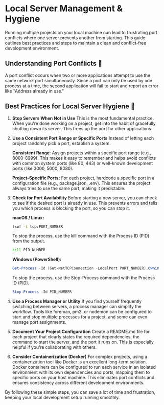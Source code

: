 # Local Server Management & Hygiene
Running multiple projects on your local machine can lead to frustrating port conflicts where one server prevents another from starting. This guide outlines best practices and steps to maintain a clean and conflict-free development environment.

## Understanding Port Conflicts 🚫
A port conflict occurs when two or more applications attempt to use the same network port simultaneously. Since a port can only be used by one process at a time, the second application will fail to start and report an error like "Address already in use."

## Best Practices for Local Server Hygiene 🧹
1. **Stop Servers When Not in Use**
   This is the most fundamental practice. When you're done working on a project, get into the habit of gracefully shutting down its server. This frees up the port for other applications.

2. **Use a Consistent Port Range or Specific Ports**
   Instead of letting each project randomly pick a port, establish a system.

   **Consistent Range:** Assign projects within a specific port range (e.g., 8000-8999). This makes it easy to remember and helps avoid conflicts with common system ports (like 80, 443) or well-known development ports (like 3000, 5000, 8080).

   **Project-Specific Ports:** For each project, hardcode a specific port in a configuration file (e.g., package.json, .env). This ensures the project always tries to use the same port, making it predictable.

3. **Check for Port Availability**
   Before starting a new server, you can check to see if the desired port is already in use. This prevents errors and tells you which process is blocking the port, so you can stop it.

   **macOS / Linux:**

   ```bash
   lsof -i tcp:PORT_NUMBER
   ```

   To stop the process, use the kill command with the Process ID (PID) from the output.

   ```bash
   kill PID_NUMBER
   ```

   **Windows (PowerShell):**

   ```powershell
   Get-Process -Id (Get-NetTCPConnection -LocalPort PORT_NUMBER).OwningProcess
   ```

   To stop the process, use the Stop-Process command with the Process ID (PID).

   ```powershell
   Stop-Process -Id PID_NUMBER
   ```

4. **Use a Process Manager or Utility**
   If you find yourself frequently switching between servers, a process manager can simplify the workflow. Tools like foreman, pm2, or nodemon can be configured to start and stop multiple processes for a project, and some can even manage port assignments.

5. **Document Your Project Configuration**
   Create a README.md file for each project that clearly states the required dependencies, the command to start the server, and the port it runs on. This is especially helpful if you're collaborating with others.

6. **Consider Containerization (Docker)**
   For complex projects, using a containerization tool like Docker is an excellent long-term solution. Docker containers can be configured to run each service in an isolated environment with its own dependencies and ports, mapping them to specific ports on your host machine. This eliminates port conflicts and ensures consistency across different development environments.

By following these simple steps, you can save a lot of time and frustration, keeping your local development setup running smoothly.